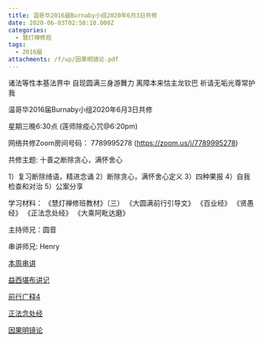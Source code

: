 ```yaml
---
title: 温哥华2016届Burnaby小组2020年6月3日共修
date: 2020-06-03T02:58:10.000Z
categories:
  - 慧灯禅修班
tags:
  - 2016届
attachments: /f/up/因果明镜论.pdf
---
```

诸法等性本基法界中 自现圆满三身游舞力 离障本来怙主龙钦巴 祈请无垢光尊常护我

温哥华2016届Burnaby小组2020年6月3日共修 

星期三晚6:30点 (莲师除疫心咒@6:20pm)

网络共修Zoom房间号码： 7789995278 (<https://zoom.us/j/7789995278>)

共修主题: 十善之断除贪心，满怀舍心

1）复习断除绮语，精进念诵
2）断除贪心，满怀舍心定义
3）四种果报
4）自我检查和对治
5）公案分享

学习材料：
《慧灯禅修班教材》（三）
《大圆满前行引导文》
《百业经》
《贤愚经》
《正法念处经》
《大乘阿毗达磨》

主持师兄：圆音

串讲师兄: Henry

[本周串讲](https://s3.ap-northeast-1.wasabisys.com/hdcx/hdv/f/up/十善之断除贪心，满怀舍心_henry.ppt)

[益西堪布讲记](https://s3.ap-northeast-1.wasabisys.com/hdcx/hdv/f/up/因果益西.pdf)

[前行广释4](https://s3.ap-northeast-1.wasabisys.com/hdcx/hdv/f/up/前行广释4.pdf)

[正法念处经](https://s3.ap-northeast-1.wasabisys.com/hdcx/hdv/f/up/正法念处经.pdf)

[因果明镜论](https://s3.ap-northeast-1.wasabisys.com/hdcx/hdv/f/up/因果明镜论.pdf)